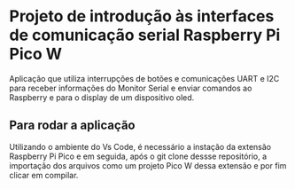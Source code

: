 # Projeto de introdução às interfaces de comunicação serial Raspberry Pi Pico W
Aplicação que utiliza interrupções de botões e comunicações UART e I2C para receber informações do Monitor Serial e enviar comandos ao Raspberry e para o display de um dispositivo oled.
## Para rodar a aplicação
Utilizando o ambiente do Vs Code, é necessário a instação da extensão Raspberry Pi Pico e em seguida, após o git clone dessse repositório, a importação dos arquivos como um projeto Pico W dessa extensão e por fim clicar em compilar.
